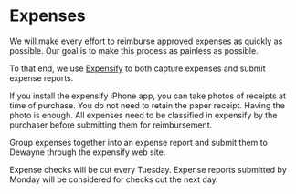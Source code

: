 # Expenses

We will make every effort to reimburse approved expenses as quickly as
possible. Our goal is to make this process as painless as possible.

To that end, we use [Expensify](http://expensify.com) to both capture
expenses and submit expense reports.

If you install the expensify iPhone app, you can take photos of
receipts at time of purchase. You do not need to retain the paper
receipt. Having the photo is enough. All expenses need to be
classified in expensify by the purchaser before submitting them for
reimbursement.

Group expenses together into an expense report and submit them to
Dewayne through the expensify web site.

Expense checks will be cut every Tuesday. Expense reports submitted by
Monday will be considered for checks cut the next day.
